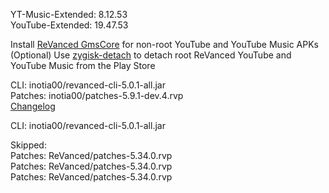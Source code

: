 YT-Music-Extended: 8.12.53  
YouTube-Extended: 19.47.53  

Install [ReVanced GmsCore](https://github.com/ReVanced/GmsCore/releases/latest) for non-root YouTube and YouTube Music APKs  
(Optional) Use [zygisk-detach](https://github.com/j-hc/zygisk-detach/releases/latest) to detach root ReVanced YouTube and YouTube Music from the Play Store
  
CLI: inotia00/revanced-cli-5.0.1-all.jar  
Patches: inotia00/patches-5.9.1-dev.4.rvp  
[Changelog](https://github.com/inotia00/revanced-patches/releases/tag/v5.9.1-dev.4)

CLI: inotia00/revanced-cli-5.0.1-all.jar    

Skipped:  
Patches: ReVanced/patches-5.34.0.rvp  
Patches: ReVanced/patches-5.34.0.rvp  
Patches: ReVanced/patches-5.34.0.rvp    
